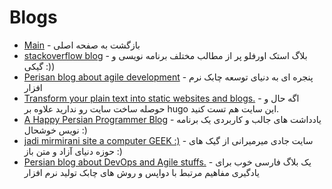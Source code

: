 # Blogs



- [Main](./README.md) - بازگشت به صفحه اصلی 
- [stackoverflow blog](http://stackoverflow.blog) - بلاگ استک اورفلو پر از مطالب مختلف برنامه نویسی و گیکی ‌:))
- [Perisan blog about agile development](http://blog.scrum.ir) - پنجره ای به دنیای توسعه چابک نرم افزار
- [Transform your plain text into static websites and blogs.](http://jekyllrb.com) - اگه حال و حوصله ساخت سایت رو ندارید علاوه بر hugo این سایت هم تست کنید.
- [A Happy Persian Programmer Blog](http://elmah.ir) - یادداشت های جالب و کاربردی یک برنامه نویس خوشحال :)
- [jadi mirmirani site a computer GEEK :)](http://jadi.net) - سایت جادی میرمیرانی از گیک های حوزه دنیای آزاد و متن باز :)
- [Persian blog about DevOps and Agile stuffs.](http://hidevops.com) - یک بلاگ فارسی خوب برای یادگیری مفاهیم مرتبط با دواپس و روش های چابک تولید نرم افزار
